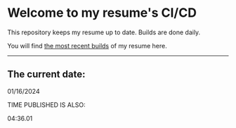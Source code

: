 # Welcome to my resume's CI/CD
This repository keeps my resume up to date. Builds are done daily.
  
You will find [the most recent builds](output/) of my resume here.
* * *
 
## The current date:  
 01/16/2024 
   
  
  
 TIME PUBLISHED IS ALSO: 
  
 04:36.01 
  
  

